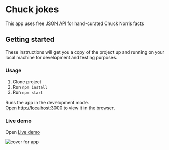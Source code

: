 # Chuck jokes

This app uses free [JSON API](https://api.chucknorris.io/) for hand-curated Chuck Norris facts

## Getting started

These instructions will get you a copy of the project up and running on your local machine for development and testing purposes.

### Usage

1. Clone project
2. Run `npm install`
3. Run `npm start`

Runs the app in the development mode.<br />
Open [http://localhost:3000](http://localhost:3000) to view it in the browser.

### Live demo

Open [Live demo](https://ihor-onyshchuk.github.io/chuck-jokes/)

![cover for app](https://ihor-onyshchuk.github.io/chuck-jokes/blob/master/preview.jpg 'preview')
